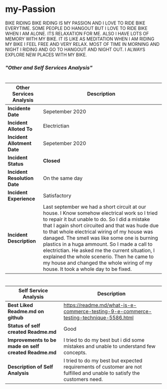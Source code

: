 # my-Passion
BIKE RIDING
BIKE RIDING IS MY PASSION AND I LOVE TO RIDE BIKE EVERYTIME. SOME PEOPLE DO HANGOUT BUT I LOVE TO RIDE BIKE WHEN I AM ALONE. ITS RELAXATION FOR ME. ALSO I HAVE LOTS OF MEMORY WITH MY BIKE. IT IS LIKE AS MEDITATION WHEN I AM RIDING MY BIKE I FEEL FREE AND VERY RELAX. MOST OF TIME IN MORNING AND NIGHT I RIDING AND GO TO HANGOUT AND NIGHT OUT. I ALWAYS EXPLORE NEW PLACES WITH MY BIKE.

### ***"Other and Self Services Analysis"***
#
**Other Services Analysis**|**Description**
---------------------------|----------------------------------
**Incidente Date**          | Sepetember 2020
**Incident Alloted To**	    | Electrictian 
**Incident Allotment Date** | Sepetember 2020
**Incident Status**	        | **Closed**
**Incident Resolution Date**| On the same day
**Incident Experience**	    | Satisfactory
**Incident Description**	  | Last september we had a short circuit at our house. I Know somehow electrical work so I tried to repair it but unable to do. So I did a mistake that I again short circuited and that was hude due to that whole electrical wiring of my house was danaged. The smell was like some one is burning plastics in a huga ammount. So I made a call to electrictian. He asked me the current situation, I explained the whole scenerio. Then he came to my house and changed the whole wiring of my house. It took a whole day to be fixed. 
#
**Self Service Analysis**	      |**Description**
--------------------------------|----------------------------------
**Best Liked Readme.md on github**	| https://readme.md/what-is-e-commerce-testing-9-e-commerce-testing-technique-5586.html
**Status of self created Readme.md**	|Good
**Improvements to be made on self created Readme.md**	| I tried to do my best but i did some mistakes and unable to understand few concepts.
**Description of Self Analysis**	  | I tried to do my best but expected requirements of customer are not fulfilled and unable to satisfy the customers need.
#
